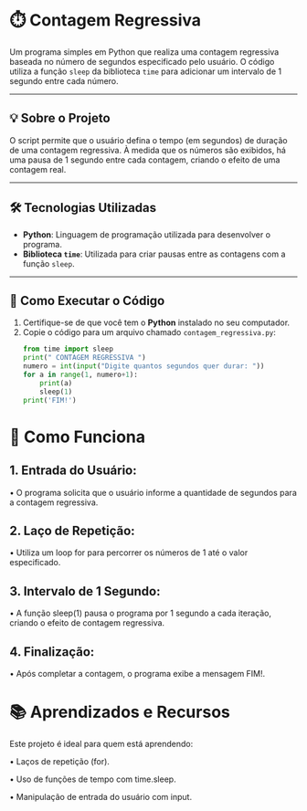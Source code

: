 # ⏱️ Contagem Regressiva

Um programa simples em Python que realiza uma contagem regressiva baseada no número de segundos especificado pelo usuário. O código utiliza a função `sleep` da biblioteca `time` para adicionar um intervalo de 1 segundo entre cada número.

---

## 💡 Sobre o Projeto

O script permite que o usuário defina o tempo (em segundos) de duração de uma contagem regressiva. À medida que os números são exibidos, há uma pausa de 1 segundo entre cada contagem, criando o efeito de uma contagem real.

---

## 🛠️ Tecnologias Utilizadas

- **Python**: Linguagem de programação utilizada para desenvolver o programa.
- **Biblioteca `time`**: Utilizada para criar pausas entre as contagens com a função `sleep`.

---

## 🚀 Como Executar o Código

1. Certifique-se de que você tem o **Python** instalado no seu computador.
2. Copie o código para um arquivo chamado `contagem_regressiva.py`:
   ```python
   from time import sleep
   print(" CONTAGEM REGRESSIVA ")
   numero = int(input("Digite quantos segundos quer durar: "))
   for a in range(1, numero+1):
       print(a)
       sleep(1)
   print('FIM!')

<h1>📝 Como Funciona</h1>
<h2>1. Entrada do Usuário:</h2>

<p>• O programa solicita que o usuário informe a quantidade de segundos para a contagem regressiva.</p>

<h2>2. Laço de Repetição:</h2>

<p>• Utiliza um loop for para percorrer os números de 1 até o valor especificado.</p>

<h2>3. Intervalo de 1 Segundo:</h2>

<p>• A função sleep(1) pausa o programa por 1 segundo a cada iteração, criando o efeito de contagem regressiva.</p>

<h2>4. Finalização:</h2>
<p>• Após completar a contagem, o programa exibe a mensagem FIM!.</p>

<h1>📚 Aprendizados e Recursos</h1>
<p>Este projeto é ideal para quem está aprendendo:</p>

<p>• Laços de repetição (for).</p>
<p>• Uso de funções de tempo com time.sleep.</p>
<p>• Manipulação de entrada do usuário com input.</p>
